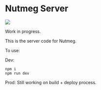 # Nutmeg Server
![](https://i.imgur.com/dCCIB3a.png)

Work in progress.

This is the server code for Nutmeg.

To use:

Dev:
```
npm i
npm run dev
```

Prod:
Still working on build + deploy process.
